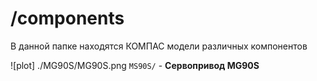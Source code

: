 # /components

В данной папке находятся КОМПАС модели различных компонентов

![plot] ./MG90S/MG90S.png
`MS90S/` - **Сервопривод MG90S**
